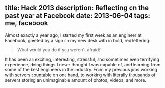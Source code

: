 title: Hack 2013
description: Reflecting on the past year at Facebook
date: 2013-06-04
tags: me, facebook
---
Almost exactly a year ago, I started my first week as an engineer at Facebook,
greeted by a sign on my new desk with in bold, red lettering:

> What would you do if you weren't afraid?

It has been an exciting, interesting, stressful, and sometimes even terrifying
experience, doing things I never thought I was capable of, and learning from
some of the best engineers in the industry.  From my previous jobs working with
servers countable on one hand, to working with literally thousands of servers
storing an unimaginable amount of photos, videos, and more.
